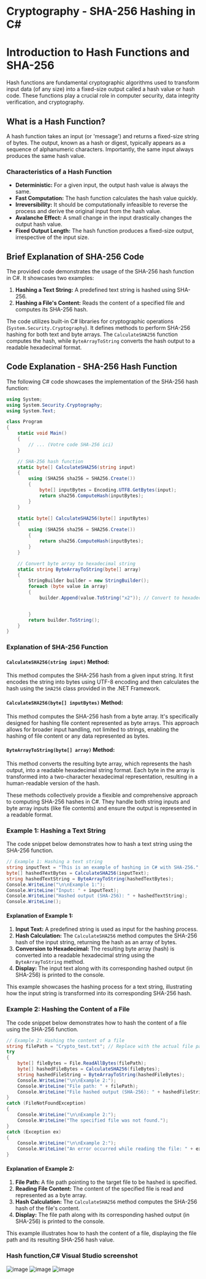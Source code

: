 

# Cryptography - SHA-256 Hashing in C#


# Introduction to Hash Functions and SHA-256

Hash functions are fundamental cryptographic algorithms used to transform input data (of any size) into a fixed-size output called a hash value or hash code. These functions play a crucial role in computer security, data integrity verification, and cryptography.

## What is a Hash Function?

A hash function takes an input (or 'message') and returns a fixed-size string of bytes. The output, known as a hash or digest, typically appears as a sequence of alphanumeric characters. Importantly, the same input always produces the same hash value.

### Characteristics of a Hash Function

- **Deterministic:** For a given input, the output hash value is always the same.
- **Fast Computation:** The hash function calculates the hash value quickly.
- **Irreversibility:** It should be computationally infeasible to reverse the process and derive the original input from the hash value.
- **Avalanche Effect:** A small change in the input drastically changes the output hash value.
- **Fixed Output Length:** The hash function produces a fixed-size output, irrespective of the input size.

## Brief Explanation of SHA-256 Code

The provided code demonstrates the usage of the SHA-256 hash function in C#. It showcases two examples:
1. **Hashing a Text String:** A predefined text string is hashed using SHA-256.
2. **Hashing a File's Content:** Reads the content of a specified file and computes its SHA-256 hash.

The code utilizes built-in C# libraries for cryptographic operations (`System.Security.Cryptography`). It defines methods to perform SHA-256 hashing for both text and byte arrays. The `CalculateSHA256` function computes the hash, while `ByteArrayToString` converts the hash output to a readable hexadecimal format.

## Code Explanation - SHA-256 Hash Function

The following C# code showcases the implementation of the SHA-256 hash function:

```csharp
using System;
using System.Security.Cryptography;
using System.Text;

class Program
{
    static void Main()
    {
        // ... (Votre code SHA-256 ici)
    }

    // SHA-256 hash function
    static byte[] CalculateSHA256(string input)
    {
        using (SHA256 sha256 = SHA256.Create())
        {
            byte[] inputBytes = Encoding.UTF8.GetBytes(input);
            return sha256.ComputeHash(inputBytes);
        }
    }

    static byte[] CalculateSHA256(byte[] inputBytes)
    {
        using (SHA256 sha256 = SHA256.Create())
        {
            return sha256.ComputeHash(inputBytes);
        }
    }

    // Convert byte array to hexadecimal string
    static string ByteArrayToString(byte[] array)
    {
        StringBuilder builder = new StringBuilder();
        foreach (byte value in array)
        {
            builder.Append(value.ToString("x2")); // Convert to hexadecimal representation


        }
        return builder.ToString();
    }
}
```
### Explanation of SHA-256 Function

#### `CalculateSHA256(string input)` Method:
This method computes the SHA-256 hash from a given input string. It first encodes the string into bytes using UTF-8 encoding and then calculates the hash using the `SHA256` class provided in the .NET Framework.

#### `CalculateSHA256(byte[] inputBytes)` Method:
This method computes the SHA-256 hash from a byte array. It's specifically designed for hashing file content represented as byte arrays. This approach allows for broader input handling, not limited to strings, enabling the hashing of file content or any data represented as bytes.

#### `ByteArrayToString(byte[] array)` Method:
This method converts the resulting byte array, which represents the hash output, into a readable hexadecimal string format. Each byte in the array is transformed into a two-character hexadecimal representation, resulting in a human-readable version of the hash.

These methods collectively provide a flexible and comprehensive approach to computing SHA-256 hashes in C#. They handle both string inputs and byte array inputs (like file contents) and ensure the output is represented in a readable format.




### Example 1: Hashing a Text String

The code snippet below demonstrates how to hash a text string using the SHA-256 function.

```csharp
// Example 1: Hashing a text string
string inputText = "This is an example of hashing in C# with SHA-256.";
byte[] hashedTextBytes = CalculateSHA256(inputText);
string hashedTextString = ByteArrayToString(hashedTextBytes);
Console.WriteLine("\n\nExample 1:");
Console.WriteLine("Input: " + inputText);
Console.WriteLine("Hashed output (SHA-256): " + hashedTextString);
Console.WriteLine();
```
#### Explanation of Example 1:
1. **Input Text:** A predefined string is used as input for the hashing process.
2. **Hash Calculation:** The `CalculateSHA256` method computes the SHA-256 hash of the input string, returning the hash as an array of bytes.
3. **Conversion to Hexadecimal:** The resulting byte array (hash) is converted into a readable hexadecimal string using the `ByteArrayToString` method.
4. **Display:** The input text along with its corresponding hashed output (in SHA-256) is printed to the console.

This example showcases the hashing process for a text string, illustrating how the input string is transformed into its corresponding SHA-256 hash.


### Example 2: Hashing the Content of a File

The code snippet below demonstrates how to hash the content of a file using the SHA-256 function.

```csharp
// Example 2: Hashing the content of a file
string filePath = "Crypto_test.txt"; // Replace with the actual file path
try
{
    byte[] fileBytes = File.ReadAllBytes(filePath);
    byte[] hashedFileBytes = CalculateSHA256(fileBytes);
    string hashedFileString = ByteArrayToString(hashedFileBytes);
    Console.WriteLine("\n\nExample 2:");
    Console.WriteLine("File path: " + filePath);
    Console.WriteLine("File hashed output (SHA-256): " + hashedFileString);
}
catch (FileNotFoundException)
{
    Console.WriteLine("\n\nExample 2:");
    Console.WriteLine("The specified file was not found.");
}
catch (Exception ex)
{
    Console.WriteLine("\n\nExample 2:");
    Console.WriteLine("An error occurred while reading the file: " + ex.Message);
}
```
#### Explanation of Example 2:
1. **File Path:** A file path pointing to the target file to be hashed is specified.
2. **Reading File Content:** The content of the specified file is read and represented as a byte array.
3. **Hash Calculation:** The `CalculateSHA256` method computes the SHA-256 hash of the file's content.
4. **Display:** The file path along with its corresponding hashed output (in SHA-256) is printed to the console.


This example illustrates how to hash the content of a file, displaying the file path and its resulting SHA-256 hash value.


### Hash function,C# Visual Studio screenshot
![image](https://github.com/leofromRTU/Crypto-rtu/assets/154064793/89bf4efe-eb4a-4322-ae96-cd56631c82bb)
![image](https://github.com/leofromRTU/Crypto-rtu/assets/154064793/1e51c2c3-3194-49a6-80df-9717e7e29c08)
![image](https://github.com/leofromRTU/Crypto-rtu/assets/154064793/9120f965-2c4c-49f1-b46d-451d980b16cf)

